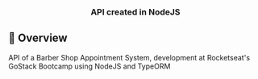 <h3 align="center">
  API created in NodeJS
</h3>

## 🥳 Overview

API of a Barber Shop Appointment System, development at Rocketseat's GoStack Bootcamp using NodeJS and TypeORM

<!--
## 🕵🏻‍♂️ Where find this tutorial video?

- **[Princípios SOLID em uma API REST com Node.js e TypeScript | Code/Drops #44](https://www.youtube.com/watch?v=vAV4Vy4jfkc&t=8s)** -->

<!-- ## 👾 How to run this project in my machine?

Install project dependencies with

```bash
npm install
```

or

```bash
yarn
```

After this, run following command for execute this project in your machine

```bash
yarn start
``` -->

<!-- ## Routes of this application

POST | http://localhost:3333/users - Create User -->
